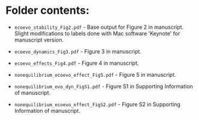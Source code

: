 # Folder contents:

-   `ecoevo_stability_Fig2.pdf` - Base output for Figure 2 in manuscript. Slight modifications to labels done with Mac software 'Keynote' for manuscript version.

-   `ecoevo_dynamics_Fig3.pdf` - Figure 3 in manuscript.

-   `ecoevo_effects_Fig4.pdf` - Figure 4 in manuscript.

-   `nonequilibrium_ecoevo_effect_Fig5.pdf` - Figure 5 in manuscript.

-   `nonequilibrium_evo_dyn_FigS1.pdf` - Figure S1 in Supporting Information of manuscript.

-   `nonequilibrium_ecoevo_effect_FigS2.pdf` - Figure S2 in Supporting Information of manuscript.
